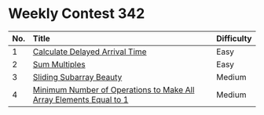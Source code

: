 # Weekly Contest 342

| No. | Title | Difficulty
|:---|:---|:---|
| 1 | [Calculate Delayed Arrival Time](https://leetcode.com/problems/calculate-delayed-arrival-time/) | Easy
| 2 | [Sum Multiples](https://leetcode.com/problems/sum-multiples/) | Easy
| 3 | [Sliding Subarray Beauty](https://leetcode.com/problems/sliding-subarray-beauty/) | Medium
| 4 | [Minimum Number of Operations to Make All Array Elements Equal to 1](https://leetcode.com/problems/minimum-number-of-operations-to-make-all-array-elements-equal-to-1/) | Medium